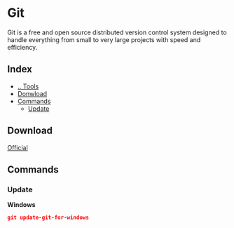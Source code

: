 # Git
Git is a free and open source distributed version control system designed to handle everything from small to very large projects with speed and efficiency.



## Index
- [.. Tools](./README.md)
- [Donwload](#donwload)
- [Commands](#commands)
  - [Update](#commands-update)



## Download <a name="download"></a>
[Official](https://git-scm.com/downloads)



## Commands <a name="commands"></a>

### Update <a name="commands-update"></a>

**Windows**
```json
git update-git-for-windows
```